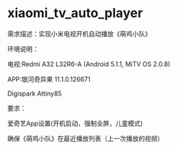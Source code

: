 # xiaomi_tv_auto_player

需求描述：实现小米电视开机自动播放《萌鸡小队》

环境说明：

电视:Redmi A32 L32R6-A (Android 5.1.1, MiTV OS 2.0.8)

APP:银河奇异果 11.1.0.126671

Digispark Attiny85


要求：

爱奇艺App设置(开机启动，强制全屏，儿童模式)

确保《萌鸡小队》在最近播放列表（上一次播放的视频）
